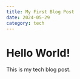 ```yaml
---
title: My First Blog Post
date: 2024-05-29
category: tech
---
```


# Hello World!

This is my tech blog post.
